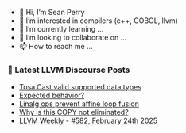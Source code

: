 - 👋 Hi, I’m Sean Perry
- 👀 I’m interested in compilers (c++, COBOL, llvm)
- 🌱 I’m currently learning ...
- 💞️ I’m looking to collaborate on ...
- 📫 How to reach me ...

<!---
s66perry/s66perry is a ✨ special ✨ repository because its `README.md` (this file) appears on your GitHub profile.
You can click the Preview link to take a look at your changes.
--->
### 📕 Latest LLVM Discourse Posts

<!-- DISCOURSE-LLVM:START -->
- [Tosa.Cast valid supported data types](https://discourse.llvm.org/t/tosa-cast-valid-supported-data-types/84808#post_3)
- [Expected behavior?](https://discourse.llvm.org/t/expected-behavior/84805#post_3)
- [Linalg ops prevent affine loop fusion](https://discourse.llvm.org/t/linalg-ops-prevent-affine-loop-fusion/84767#post_4)
- [Why is this COPY not eliminated?](https://discourse.llvm.org/t/why-is-this-copy-not-eliminated/84821#post_1)
- [LLVM Weekly - #582, February 24th 2025](https://discourse.llvm.org/t/llvm-weekly-582-february-24th-2025/84796#post_2)
<!-- DISCOURSE-LLVM:END -->

